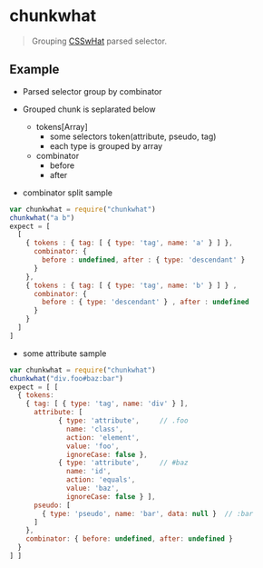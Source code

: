 # chunkwhat

> Grouping [CSSwHat](https://github.com/fb55/CSSwhat) parsed selector.

## Example

- Parsed selector group by combinator
- Grouped chunk is seplarated below
  - tokens[Array]
    - some selectors token(attribute, pseudo, tag)
    - each type is grouped by array
  - combinator
    - before
    - after

- combinator split sample
```js
var chunkwhat = require("chunkwhat")
chunkwhat("a b")
expect = [
  [
    { tokens : { tag: [ { type: 'tag', name: 'a' } ] },
      combinator: {
        before : undefined, after : { type: 'descendant' }
      }
    },
    { tokens : { tag: [ { type: 'tag', name: 'b' } ] } ,
      combinator: {
        before : { type: 'descendant' } , after : undefined
      }
    }
  ]
]
```

- some attribute sample
```js
var chunkwhat = require("chunkwhat")
chunkwhat("div.foo#baz:bar")
expect = [ [
  { tokens:
    { tag: [ { type: 'tag', name: 'div' } ],
      attribute: [
            { type: 'attribute',     // .foo
              name: 'class',
              action: 'element',
              value: 'foo',
              ignoreCase: false },
            { type: 'attribute',     // #baz
              name: 'id',
              action: 'equals',
              value: 'baz',
              ignoreCase: false } ],
      pseudo: [
        { type: 'pseudo', name: 'bar', data: null }  // :bar
      ]
    },
    combinator: { before: undefined, after: undefined }
  }
] ]
```
